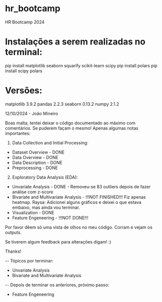 # hr_bootcamp
HR Bootcamp 2024

# Instalações a serem realizadas no terminal:
pip install matplotlib seaborn squarify scikit-learn scipy
pip install polars
pip install scipy polars

# Versões:
matplotlib 3.9.2
pandas 2.2.3
seaborn 0.13.2
numpy 2.1.2

12/10/2024 - João Mineiro

Boas malta, tentei deixar o código documentado ao máximo com comentários. Se puderem façam o mesmo!
Apenas algumas notas importantes:
1. Data Collection and Initial Processing:
- Dataset Overview - DONE
- Data Overview - DONE
- Data Description - DONE
- Preprocessing - DONE

2. Exploratory Data Analysis (EDA):
- Unvariate Analysis - DONE - Removeu-se 83 outliers depois de fazer análise com z-score
- Bivariate and Multivariate Analysis - !!!NOT FINISHED!!! Fiz apenas heatmap. Raysa: Adicionei alguns gráficos e deixei o que estava embaixo, mas ainda vou terminar.
- Visualization - DONE
- Feature Engeneering - !!!NOT DONE!!!

Por favor dêem só uma vista de olhos no meu código. Corram e vejam os outputs.

Se tiverem algum feedback para alterações digam! :)

Thanks!

-- Tópicos por terminar:
- Unvariate Analysis
- Bivariate and Multivariate Analysis

-- Depois de terminar os anteriores, próximo passo:
- Feature Engeneering